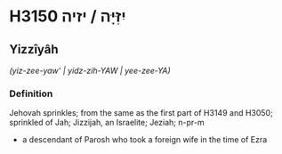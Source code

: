 # H3150 יִזִּיָּה / יזיה

## Yizzîyâh

_(yiz-zee-yaw' | yidz-zih-YAW | yee-zee-YA)_

### Definition

Jehovah sprinkles; from the same as the first part of H3149 and H3050; sprinkled of Jah; Jizzijah, an Israelite; Jeziah; n-pr-m

- a descendant of Parosh who took a foreign wife in the time of Ezra
